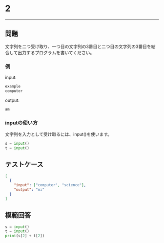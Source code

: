 # 2

---

## 問題

文字列を二つ受け取り、一つ目の文字列の3番目と二つ目の文字列の3番目を結合して出力するプログラムを書いてください。
### 例

input:
```sh
example
computer
```
output:

```sh
am
```

### inputの使い方
文字列を入力として受け取るには、input()を使います。

```python
s = input()
t = input()
```

## テストケース

```json
[
  {
    "input": ["computer", "science"],
    "output": "mi"
  }
]
```

## 模範回答

```python
s = input()
t = input()
print(s[2] + t[2])
```
